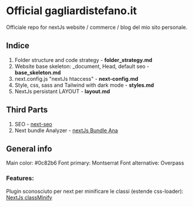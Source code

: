 # Official gagliardistefano.it

Officiale repo for nextJs website / commerce / blog del mio sito personale.

## Indice

1. Folder structure and code strategy - **folder_strategy.md**
2. Website base skeleton: \_document, Head, default seo - **base_skeleton.md**
3. next.config.js "nextJs htaccess" - **next-config.md**
4. Style, css, sass and Tailwind with dark mode - **styles.md**
5. NextJs persistant LAYOUT - **layout.md**

## Third Parts

1. SEO - [next-seo](https://github.com/garmeeh/next-seo)
2. Next bundle Analyzer - [nextJs Bundle Ana](https://www.npmjs.com/package/@next/bundle-analyzer)

## General info

Main color: #0c82b6
Font primary: Montserrat
Font alternative: Overpass

### Features:

Plugin sconosciuto per next per minificare le classi (estende css-loader):
[NextJs classMinify](https://github.com/kenmueller/next-optimized-classnames)